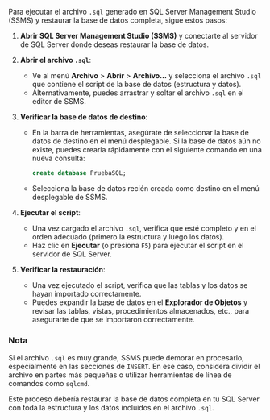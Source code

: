 Para ejecutar el archivo `.sql` generado en SQL Server Management Studio (SSMS) y restaurar la base de datos completa, sigue estos pasos:

1. **Abrir SQL Server Management Studio (SSMS)** y conectarte al servidor de SQL Server donde deseas restaurar la base de datos.

2. **Abrir el archivo `.sql`**:
    - Ve al menú **Archivo** > **Abrir** > **Archivo...** y selecciona el archivo `.sql` que contiene el script de la base de datos (estructura y datos).
    - Alternativamente, puedes arrastrar y soltar el archivo `.sql` en el editor de SSMS.

3. **Verificar la base de datos de destino**:
    - En la barra de herramientas, asegúrate de seleccionar la base de datos de destino en el menú desplegable. Si la base de datos aún no existe, puedes crearla rápidamente con el siguiente comando en una nueva consulta:
      ```sql
      create database PruebaSQL;
      ```
    - Selecciona la base de datos recién creada como destino en el menú desplegable de SSMS.

4. **Ejecutar el script**:
    - Una vez cargado el archivo `.sql`, verifica que esté completo y en el orden adecuado (primero la estructura y luego los datos).
    - Haz clic en **Ejecutar** (o presiona `F5`) para ejecutar el script en el servidor de SQL Server.

5. **Verificar la restauración**:
    - Una vez ejecutado el script, verifica que las tablas y los datos se hayan importado correctamente.
    - Puedes expandir la base de datos en el **Explorador de Objetos** y revisar las tablas, vistas, procedimientos almacenados, etc., para asegurarte de que se importaron correctamente.

### Nota
Si el archivo `.sql` es muy grande, SSMS puede demorar en procesarlo, especialmente en las secciones de `INSERT`. En ese caso, considera dividir el archivo en partes más pequeñas o utilizar herramientas de línea de comandos como `sqlcmd`.

Este proceso debería restaurar la base de datos completa en tu SQL Server con toda la estructura y los datos incluidos en el archivo `.sql`.